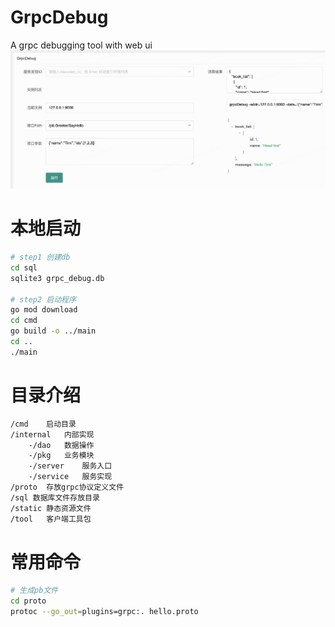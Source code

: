 # GrpcDebug
A grpc debugging tool with web ui
![grpc_debug](static/img/grpc_debug.jpg)

# 本地启动
```bash
# step1 创建db
cd sql
sqlite3 grpc_debug.db

# step2 启动程序
go mod download
cd cmd
go build -o ../main
cd ..
./main
```

# 目录介绍
```bash
/cmd    启动目录
/internal   内部实现
    -/dao   数据操作
    -/pkg   业务模块
    -/server    服务入口
    -/service   服务实现
/proto  存放grpc协议定义文件
/sql 数据库文件存放目录
/static 静态资源文件
/tool   客户端工具包
```

# 常用命令
```bash
# 生成pb文件
cd proto
protoc --go_out=plugins=grpc:. hello.proto
```
